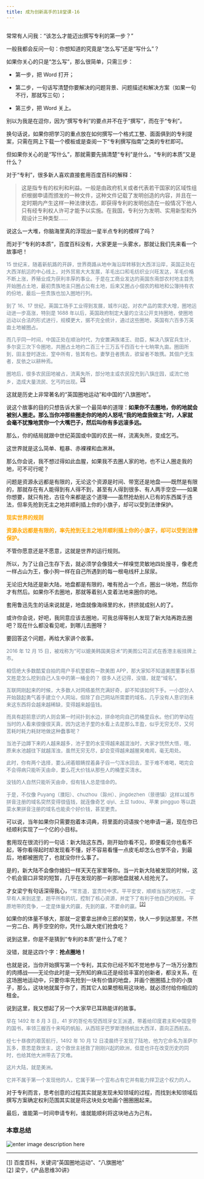 ```yaml
---
title: 成为创新高手的18堂课-16
---
```

<article id="topicContainer" class="column_content"><h2 class="topic_title"></h2><div><p>常常有人问我：“该怎么才能迈出撰写专利的第一步？”</p>
<p>一般我都会反问一句：你想知道的究竟是“怎么写”还是“写什么”？</p>
<p>如果你关心的只是“怎么写”，那么很简单，只需三步：</p>
<ul>
<li><p>第一步，把 Word 打开；</p></li>
<li><p>第二步，一句话写清楚你要解决的问题背景、问题描述和解决方案（如果一句不行，那就写三句）；</p></li>
<li><p>第三步，把 Word 关上。</p></li>
</ul>
<p>别以为我是在逗你，因为“撰写专利”的要点并不在于“撰写”，而在于“专利”。</p>
<p>换句话说，如果你把学习的重点放在如何撰写一个格式工整、面面俱到的专利提案，只需在网上下载一个模板或是查阅一下“专利撰写指南”之类的专栏即可。</p>
<p>但如果你关心的是“写什么”，那就需要先搞清楚“专利”是什么，“专利的本质”又是什么？</p>
<p>对于“专利”，很多新人喜欢直接套用百度百科的解释：</p>
<blockquote>
  <p>这是指专有的权利和利益。一般是由政府机关或者代表若干国家的区域性组织根据申请而颁发的一种文件，这种文件记载了发明创造的内容，并且在一定时期内产生这样一种法律状态，即获得专利的发明创造在一般情况下他人只有经专利权人许可才能予以实施。在我国，专利分为发明、实用新型和外观设计三种类型……</p>
</blockquote>
<p>说这么一大堆，你脑海里真的浮现出一星半点专利的模样了吗？</p>
<p>而对于“专利的本质”，百度百科没有，大家更是一头雾水，那就让我们先来看一个故事吧！</p>
<p><font color=SlateGray size=2> 15 世纪末，随着新航路的开辟，世界商路从地中海沿岸转移到大西洋沿岸，英国正处在大西洋航运的中心线上，对外贸易大大发展，羊毛出口和毛纺织业兴旺发达，羊毛价格不断上涨，养殖业成为获利丰厚的事业。于是在工商业发达的英国东南部农村地主首先开始圈占土地，最初贵族地主只圈占公有土地，后来又圈占小佃农的租地和公簿持有农的份地，最后一些贵族也加入圈地行列。</p>
<p>到了 16、17 世纪，英国工场手工业得到发展，城市兴起，对农产品的需求大增，圈地运动进一步高涨，特别是 1688 年以后，英国政府制定大量的立法公开支持圈地，使圈地运动以合法的形式进行，规模更大，据不完全统计，通过这些圈地，英国有六百多万英亩土地被圈占。</p>
<p>而几乎同一时间，中国正处在顺治时代，为安置满族诸王、勋臣，解决八旗官兵生计，多尔衮三次下令圈地，共圈占土地约二百三十三万五千四百七十七晌零九亩。圈田所到，田主登时逐出，室中所有，皆其有也。妻孥丑者携去，欲留者不敢携。其佃户无生者，反依之以耕种焉。</p>
<p>圈地后，很多农民田地被占，流离失所，部分地主或农民投充到八旗庄园，或流亡他乡，造成大量流民、乞丐的出现。</font><sup><a href="#ch1_back">[1]</a></sup></p>
<p>这就是历史上非常著名的“英国圈地运动”和中国的“八旗圈地”。</p>
<p>说这个故事的目的只想告诉大家一个最简单的道理：<strong>如果你不去圈地，你的地就会被别人圈走。那么当你冲那些圈走你的地的人怒吼“我的地盘我做主”时，人家就会毫不犹豫地赏你一个大嘴巴子，然后叫你有多远滚多远。</strong></p>
<p>那么，你的结局就跟中世纪英国或中国的农民一样，流离失所，变成乞丐。</p>
<p>这世界就是这么简单、粗暴、赤裸裸和血淋淋。</p>
<p>那么你会说，我不想过得如此血腥，如果我不去圈人家的地，也不让人圈走我的地，可不可行呢？</p>
<p>问题是资源永远都是有限的，无论这个资源是时间、带宽还是地盘——既然是有限的，那就存在有人能得到有人得不到，甚至有人得到很多、有人两手空空——如果你想要，就只有抢，古往今来都是这个道理——虽然抢劫别人已有的东西属于违法，但率先抢到无主之地并顺利插上你的小旗子，却可以受到法律保护。</p>
<p><font color=orange><strong>现实世界的规则</strong></p>
<p><strong>资源永远都是有限的，率先抢到无主之地并顺利插上你的小旗子，却可以受到法律保护。</strong></font></p>
<p>不管你愿意还是不愿意，这就是世界的运行规则。</p>
<p>所以，为了让自己生存下去，就必须学会像猎犬一样嗅觉灵敏地四处搜寻，像老虎一样占山为王，像小狗一样在自己所遇到的每一根电线杆上尿尿。</p>
<p>无论旧大陆还是新大陆，地盘都是有限的，唯有抢占一个点，圈出一块地，然后你才有然后。如果你不去圈地，那就等着别人变着法地来圈你的地。</p>
<p>套用鲁迅先生的话来说就是，地盘就像海绵里的水，挤挤就成别人的了。</p>
<p>或许你会说，好吧，我同意应该去圈地，可我总得等别人发现了新大陆再跑去圈吧？现在什么都没看见呢，到哪儿去圈呀？</p>
<p>要回答这个问题，再给大家讲个故事。</p>
<p><font color=SlateGray size=2>2016 年 12 月 15 日，被戏称为“可以媲美韩国美容术”的美图公司正式在香港主板挂牌上市。</p>
<p>相信绝大多数酷爱自拍的用户手机里都有一款美图 APP，那大家知不知道美图董事长蔡文胜是怎么挖到自己人生中的第一桶金的？
很多人还记得，没错，就是“域名”。</p>
<p>互联网刚起来的时候，大多数人对网络虽然充满好奇，却不知该如何下手。一小部分人开始鼓起勇气着手建立个人网站，但除了自己网站所需要的域名，几乎没有人意识到未来这东西将会越来越稀缺，变得越来越值钱。</p>
<p>而具有超前意识的人则会第一时间扑到水边，拼命地向自己的桶里舀水。他们的举动在当时的人看来很傻很天真，因为这池子里的水看上去是那么丰盈，似乎无穷无尽，又何苦耗时耗力耗财地做这种蠢事呢？</p>
<p>当池子边蹲下来的人越来越多，池子里的水变得越来越混浊时，大家才恍然大悟，哦，原来水池越往下就越浑浊，虽然无穷无尽，却会变得越来越腥臭难闻，毫无用处。</p>
<p>此时，你有两个选择，要么闭着眼睛捏着鼻子舀一勺浑水回去，至于难不难喝，喝完会不会得病只能听天由命，要么花大价钱从那些人的桶里买清水。</p>
<p>没钱的人自然只能听天由命，但有钱人总是惜命的。</p>
<p>于是，不仅像 Puyang（濮阳）、chuzhou（滁州）、jingdezhen（景德镇）这样以城市拼音注册的域名突然变得很值钱，就连像奇艺 qiyi、土豆 tudou、苹果 pingguo 等以蔬菜水果拼音注册的域名也能卖个好价钱，甚至更贵。</font></p>
<p>可以说，当年如果你只需要抱着本词典，将里面的词语挨个地申请一遍，现在你已经顺利实现了一个亿的小目标。</p>
<p>套用现在很流行的一句话：新大陆这东西，刚开始你看不见，即便看见你也看不起，等你看得起时却发现看不懂，好不容易看懂一点皮毛却怎么也学不会，到最后，地都被圈完了，也就没你什么事了。</p>
<p>是的，新大陆不会像你媳妇一样天天在家里等你。当一片新大陆被发现的时候，这个机会窗口非常的短暂，几乎在发现的那一刹那地盘就被人给抢光了。</p>
<p>才女梁宁有句话深得我心，<font color=SlateGray size=2>“常言道，富贵险中求。平平安安，顺顺当当的地方，一定早有人来到这里，趟平所有的坑，控制了核心资源，并定下了有利于他自己的规则。平原地带的竞争，一定是体量大的赢，先到的赢，不要命的赢。</font><sup><a href="#ch2_back">[2]</a></sup></p>
<p>如果你的体量不够大，那就一定要拿出拼命三郎的架势，快人一步到达那里，不然一穷二白、两手空空的你，凭什么跟大佬们抢食吃？</p>
<p>说到这里，你是不是猜到“专利的本质”是什么了呢？</p>
<p>没错，就是这四个字：<strong>抢点圈地！</strong></p>
<p>也就是说，当你开始撰写第一个专利，其实你已经不知不觉地参与了一场万分激烈的肉搏战——无论你此时是一无所知的麻瓜还是经验丰富的创新者，都没关系，在这场圈地运动中，只要你率先抢到一块有价值的地盘，并画个圈圈插上你的小旗子，那么，这块地就属于你了，而其它人如果想租用这块地，就必须付给你相应的租金。</p>
<p>说到这里，我又想起了另一个大家早已耳熟能详的故事。</p>
<p><font color=SlateGray size=2>早在 1492 年 8 月 3 日，41 岁的哥伦布受西班牙女王派遣，带着给印度君主和中国皇帝的国书，率领三艘百十来吨的帆船，从西班牙巴罗斯港扬帆出大西洋，直向正西航去。</p>
<p>经七十昼夜的艰苦航行，1492 年 10 月 12 日凌晨终于发现了陆地，他为它命名为圣萨尔瓦多，意思是救世主，这个救世主拯救了刚刚兴起的欧洲，但是也许在改变历史的同时，也给其他大洲带去了灾难。</p>
<p>这片大陆，就是美洲。</p>
<p>它并不属于第一个发现他的人，它属于第一个宣布占有它并有能力捍卫这个权力的人。</font></p>
<p>对于专利而言，思考创意的过程其实就是发现未知领域的过程，而找到未知领域后撰写方案确定权利范围其实就是将这块处女地画个圈圈圈起来。</p>
<p>最后，谁能第一时间申请专利，谁就能顺利将这块地占为己有。</p>
<h3 id="">本章总结</h3>
<p><img src="https://images.gitbook.cn/4bb64d70-5456-11e9-aa34-cd031e2a4c8b" alt="enter image description here" /></p>
<hr />
<p><a href="#ch1">[1]</a> 百度百科，关键词“英国圈地运动”、“八旗圈地”<br>
<a href="#ch2">[2]</a> 梁宁，《产品思维30讲》</p></div></article>
